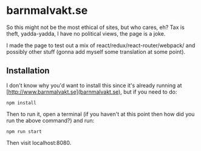 # barnmalvakt.se

So this might not be the most ethical of sites, but who cares, eh? Tax is theft, yadda-yadda, I have no political views, the page is a joke.

I made the page to test out a mix of react/redux/react-router/webpack/ and possibly other stuff (gonna add myself some translation at some point).

## Installation

I don't know why you'd want to install this since it's already running at [http://www.barnmalvakt.se](barnmalvakt.se), but if you need to do:

`npm install`

Then to run it, open a terminal (if you haven't at this point then how did you run the above command?) and run:

```
npm run start
```

Then visit localhost:8080.